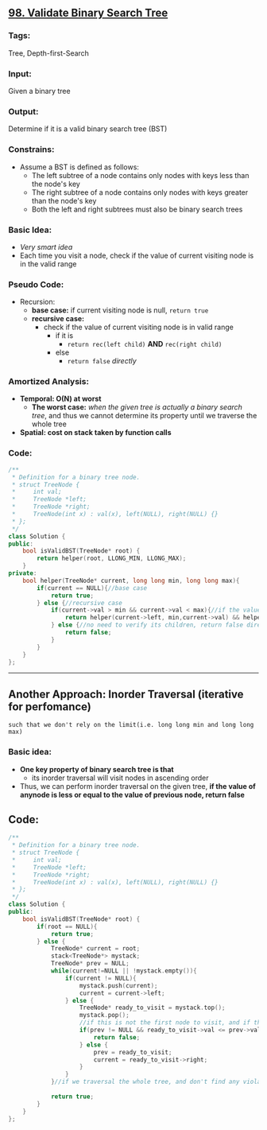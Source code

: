## [98. Validate Binary Search Tree](https://leetcode.com/problems/validate-binary-search-tree/description/)
### Tags:
Tree, Depth-first-Search
### Input:
Given a binary tree
### Output:
Determine if it is a valid binary search tree (BST)
### Constrains:
- Assume a BST is defined as follows:
    - The left subtree of a node contains only nodes with keys less than the node's key
    - The right subtree of a node contains only nodes with keys greater than the node's key
    - Both the left and right subtrees must also be binary search trees

### Basic Idea:
- _Very smart idea_
- Each time you visit a node, check if the value of current visiting node is in the valid range

### Pseudo Code:
- Recursion:
    - __base case:__ if current visiting node is null, `return true`
    - __recursive case:__ 
        - check if the value of current visiting node is in valid range
            - if it is
                - `return rec(left child)`  __AND__ `rec(right child)` 
            - else
                - `return false` _directly_ 

### Amortized Analysis:
* __Temporal: O(N) at worst__
    * __The worst case:__ _when the given tree is actually a binary search tree_, and thus we cannot determine its property until we traverse the whole tree 
* __Spatial: cost on stack taken by function calls__ 

### Code:
```c++
/**
 * Definition for a binary tree node.
 * struct TreeNode {
 *     int val;
 *     TreeNode *left;
 *     TreeNode *right;
 *     TreeNode(int x) : val(x), left(NULL), right(NULL) {}
 * };
 */
class Solution {
public:
    bool isValidBST(TreeNode* root) {
        return helper(root, LLONG_MIN, LLONG_MAX);
    }
private:
    bool helper(TreeNode* current, long long min, long long max){
        if(current == NULL){//base case
            return true;
        } else {//recursive case
            if(current->val > min && current->val < max){//if the value of current visiting node is in valid range
                return helper(current->left, min,current->val) && helper(current->right, current->val, max);
            } else {//no need to verify its children, return false directly
                return false;
            }
        }
    }
};
``` 
___
## Another Approach: Inorder Traversal (iterative for perfomance) 
    such that we don't rely on the limit(i.e. long long min and long long max)
### Basic idea:
- __One key property of binary search tree is that__
    - its inorder traversal will visit nodes in ascending order
- Thus, we can perform inorder traversal on the given tree, __if the value of anynode is less or equal to the value of previous node, return false__

## Code:
```c++
/**
 * Definition for a binary tree node.
 * struct TreeNode {
 *     int val;
 *     TreeNode *left;
 *     TreeNode *right;
 *     TreeNode(int x) : val(x), left(NULL), right(NULL) {}
 * };
 */
class Solution {
public:
    bool isValidBST(TreeNode* root) {
        if(root == NULL){
            return true;
        } else {
            TreeNode* current = root;
            stack<TreeNode*> mystack;
            TreeNode* prev = NULL;
            while(current!=NULL || !mystack.empty()){
                if(current != NULL){
                    mystack.push(current);
                    current = current->left;
                } else {
                    TreeNode* ready_to_visit = mystack.top();
                    mystack.pop();
                    //if this is not the first node to visit, and if the value of this node is smaller or equal to previous visit node, return false
                    if(prev != NULL && ready_to_visit->val <= prev->val){
                        return false;
                    } else {
                        prev = ready_to_visit;
                        current = ready_to_visit->right;
                    }
                }
            }//if we traversal the whole tree, and don't find any violation of property, return true;
            
            return true;
        }
    }
};
```


